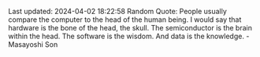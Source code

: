 Last updated: 2024-04-02 18:22:58
Random Quote: People usually compare the computer to the head of the human being. I would say that hardware is the bone of the head, the skull. The semiconductor is the brain within the head. The software is the wisdom. And data is the knowledge. - Masayoshi Son